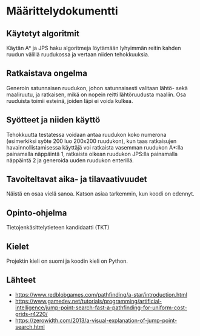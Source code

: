 # Määrittelydokumentti
## Käytetyt algoritmit
Käytän A* ja JPS haku algoritmeja löytämään lyhyimmän reitin kahden ruudun välillä ruudukossa ja vertaan niiden tehokkuuksia.
## Ratkaistava ongelma
Generoin satunnaisen ruudukon, johon satunnaisesti valitaan lähtö- sekä maaliruutu, ja ratkaisen, mikä on nopein reitti lähtöruudusta maaliin. Osa ruuduista toimii esteinä, joiden läpi ei voida kulkea.
## Syötteet ja niiden käyttö
Tehokkuutta testatessa voidaan antaa ruudukon koko numerona (esimerkiksi syöte 200 luo 200x200 ruudukon), kun taas ratkaisujen havainnollistamisessa käyttäjä voi ratkaista vasemman ruudukon A*:lla painamalla näppäintä 1, ratkaista oikean ruudukon JPS:lla painamalla näppäintä 2 ja generoida uuden ruudukon enterillä.
## Tavoiteltavat aika- ja tilavaativuudet
Näistä en osaa vielä sanoa. Katson asiaa tarkemmin, kun koodi on edennyt.
## Opinto-ohjelma
Tietojenkäsittelytieteen kandidaatti (TKT)
## Kielet
Projektin kieli on suomi ja koodin kieli on Python.
## Lähteet
- https://www.redblobgames.com/pathfinding/a-star/introduction.html
- https://www.gamedev.net/tutorials/programming/artificial-intelligence/jump-point-search-fast-a-pathfinding-for-uniform-cost-grids-r4220/
- https://zerowidth.com/2013/a-visual-explanation-of-jump-point-search.html
